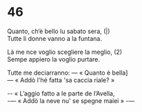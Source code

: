 # 46  
  
Quanto, ch‘è bello lu sabato sera, (|)  
Tutte li donne vanno a la funtana.  
  
Là me nce voglio scegliere la meglio, (2)  
Sempe appiero la voglio purtare.  
  
Tutte me deciarranno: — « Quanto è bella]  
— « Addò l'hé fatta 'sa caccia riale? »  
  
-- « L’aggio fatto a le parte de l‘Avella,  
-— « Addò la neve nu' se spegne maiei » -—  
  
  

